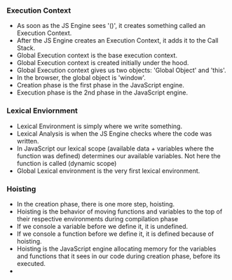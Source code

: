 ### Execution Context
  - As soon as the JS Engine sees '()', it creates something called an Execution Context.
  - After the JS Engine creates an Execution Context, it adds it to the Call Stack.
  - Global Execution context is the base execution context.
  - Global Execution context is created initially under the hood.
  - Global Execution context gives us two objects: 'Global Object' and 'this'.
  - In the browser, the global object is 'window'.
  - Creation phase is the first phase in the JavaScript engine.
  - Execution phase is the 2nd phase in the JavaScript engine.
  
### Lexical Enviornment
  - Lexical Environment is simply where we write something.
  - Lexical Analysis is when the JS Engine checks where the code was written.
  - In JavaScript our lexical scope (available data + variables where the function was defined) determines our available variables. Not here the function is called (dynamic scope)
  - Global Lexical environment is the very first lexical environment.

### Hoisting
  - In the creation phase, there is one more step, hoisting.
  - Hoisting is the behavior of moving functions and variables to the top of their respective environments during compilation phase
  - If we console a variable before we define it, it is undefined.
  - If we console a function before we define it, it is defined because of hoisting.
  - Hoisting is the JavaScript engine allocating memory for the variables and functions that it sees in our code during creation phase, before its executed.
  - 
